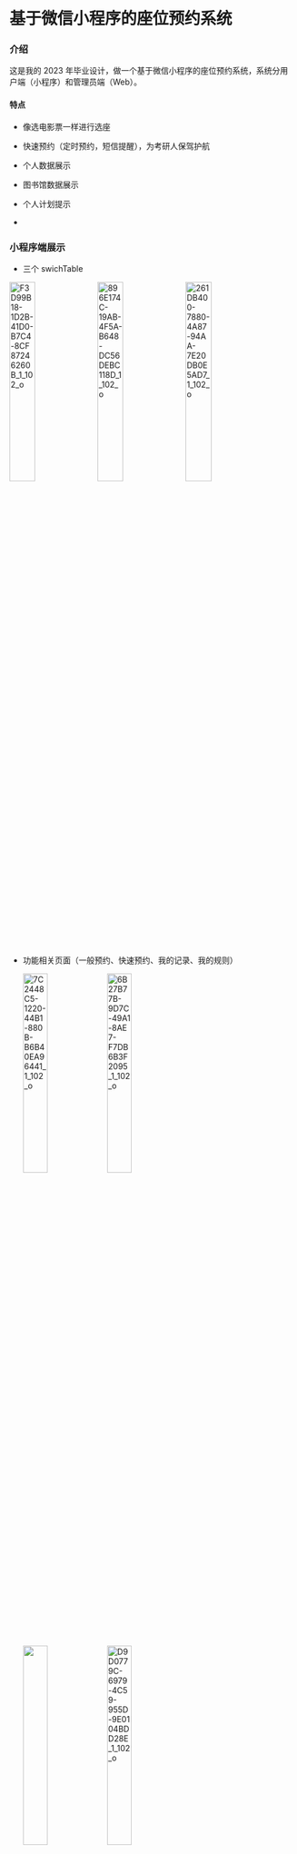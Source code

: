 # 基于微信小程序的座位预约系统

### 介绍

这是我的 2023 年毕业设计，做一个基于微信小程序的座位预约系统，系统分用户端（小程序）和管理员端（Web）。

#### 特点

- 像选电影票一样进行选座
- 快速预约（定时预约，短信提醒），为考研人保驾护航
- 个人数据展示
- 图书馆数据展示
- 个人计划提示

- 

### **小程序端展示**

- 三个 swichTable

<img src="https://ghproxy.com/https://raw.githubusercontent.com/Leeson0202/imgRepository/main/F3D99B18-1D2B-41D0-B7C4-8CF87246260B_1_102_o.jpeg" alt="F3D99B18-1D2B-41D0-B7C4-8CF87246260B_1_102_o" style="width: 30%;" /> <img src="https://ghproxy.com/https://raw.githubusercontent.com/Leeson0202/imgRepository/main/896E174C-19AB-4F5A-B648-DC56DEBC118D_1_102_o.jpeg" alt="896E174C-19AB-4F5A-B648-DC56DEBC118D_1_102_o" style="width: 30%;" /> <img src="https://ghproxy.com/https://raw.githubusercontent.com/Leeson0202/imgRepository/main/261DB400-7880-4A87-94AA-7E20DB0E5AD7_1_102_o.jpeg" alt="261DB400-7880-4A87-94AA-7E20DB0E5AD7_1_102_o" style="width: 30%;" />

- 功能相关页面（一般预约、快速预约、我的记录、我的规则）

  <img src="https://ghproxy.com/https://raw.githubusercontent.com/Leeson0202/imgRepository/main/7C2448C5-1220-44B1-880B-B6B40EA96441_1_102_o.jpeg" alt="7C2448C5-1220-44B1-880B-B6B40EA96441_1_102_o" style="width:30%;" /> 				<img src="https://ghproxy.com/https://raw.githubusercontent.com/Leeson0202/imgRepository/main/6B27B77B-9D7C-49A1-8AE7-F7DB6B3F2095_1_102_o.jpeg" alt="6B27B77B-9D7C-49A1-8AE7-F7DB6B3F2095_1_102_o" style="width:30%;" />

  

   <img src="https://ghproxy.com/https://raw.githubusercontent.com/Leeson0202/imgRepository/main/IMG_0015.png" style="width:30%;" />				<img src="https://ghproxy.com/https://raw.githubusercontent.com/Leeson0202/imgRepository/main/D9D0779C-6979-4C59-955D-9E0104BDD28E_1_102_o.jpeg" alt="D9D0779C-6979-4C59-955D-9E0104BDD28E_1_102_o" style="width:30%;" />

- 个人中心相关页面 (修改资料、我的学习数据、设置)

<img src="https://ghproxy.com/https://raw.githubusercontent.com/Leeson0202/imgRepository/main/9CDCC6FD-D483-4068-B3B7-91276DBB556F_1_102_o.jpeg" alt="9CDCC6FD-D483-4068-B3B7-91276DBB556F_1_102_o" style="width:25%;" />			<img src="https://ghproxy.com/https://raw.githubusercontent.com/Leeson0202/imgRepository/main/IMG_0018.png" alt="D9D0779C-6979-4C59-955D-9E0104BDD28E_1_102_o" style="width:25%;" />			<img src="https://ghproxy.com/https://raw.githubusercontent.com/Leeson0202/imgRepository/main/3B0C4037-2D98-487F-BF20-7DA0C23C1BF5_1_102_o.jpeg" alt="3B0C4037-2D98-487F-BF20-7DA0C23C1BF5_1_102_o" style="width: 25%;" />



### Web管理员端展示

- 登陆

  ![image-20230404024244132](https://ghproxy.com/https://raw.githubusercontent.com/Leeson0202/imgRepository/main/image-20230404024244132.png)

- 首页

  ![image-20230404024402631](https://ghproxy.com/https://raw.githubusercontent.com/Leeson0202/imgRepository/main/image-20230404024402631.png)

- 学校管理

![image-20230404024431101](https://ghproxy.com/https://raw.githubusercontent.com/Leeson0202/imgRepository/main/image-20230404024431101.png)

![image-20230404024448935](https://ghproxy.com/https://raw.githubusercontent.com/Leeson0202/imgRepository/main/image-20230404024448935.png)



![image-20230404024459792](https://ghproxy.com/https://raw.githubusercontent.com/Leeson0202/imgRepository/main/image-20230404024459792.png)



- 预约管理

![image-20230404024524309](https://ghproxy.com/https://raw.githubusercontent.com/Leeson0202/imgRepository/main/image-20230404024524309.png)



![image-20230404024532040](https://ghproxy.com/https://raw.githubusercontent.com/Leeson0202/imgRepository/main/image-20230404024532040.png)







- 信用管理

![image-20230404024550521](https://ghproxy.com/https://raw.githubusercontent.com/Leeson0202/imgRepository/main/image-20230404024550521.png)



- 反馈信息

![image-20230404024612807](https://ghproxy.com/https://raw.githubusercontent.com/Leeson0202/imgRepository/main/image-20230404024612807.png)

- 设置

![image-20230404024645660](https://ghproxy.com/https://raw.githubusercontent.com/Leeson0202/imgRepository/main/image-20230404024645660.png)

![image-20230404024625052](https://ghproxy.com/https://raw.githubusercontent.com/Leeson0202/imgRepository/main/image-20230404024625052.png)





### 系统介绍

系统分为管理员（web）和用户端（微信小程序）。

文件大致分三个部分：

- server （后端）
- miniProject（小程序端）
- vue（前端）

[后端文档](./Library-Server/README.md)

[小程序文档](./Library-miniProject.md)

[前端文档](./Library-vue/README.md)



### 日志

- 【2023/03/31】  小程序和后端基本完成，正在开发web管理员端。
- 【2023/04/04】  vue界面基本完成。
